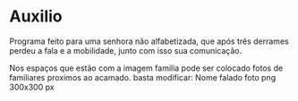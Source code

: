 # Auxilio
 Programa feito para uma senhora não alfabetizada, que após três derrames perdeu a fala e a mobilidade, junto com isso sua comunicação.
 
 Nos espaços que estão com a imagem familia pode ser colocado fotos de familiares proximos ao acamado.
basta modificar:
Nome falado
foto png 300x300 px